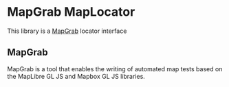 # MapGrab MapLocator

This library is a [MapGrab](https://mapgrab.github.io/) locator interface

## MapGrab

MapGrab is a tool that enables the writing of automated map tests based on the MapLibre GL JS and Mapbox GL JS libraries.
